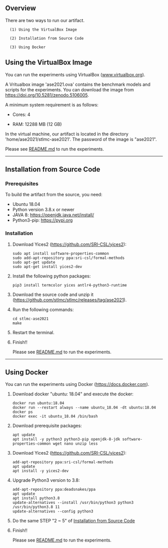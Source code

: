 ## Overview

There are two ways to run our artifact.

      (1) Using the VirtualBox Image 

      (2) Installation from Source Code

      (3) Using Docker
      
## Using the VirtualBox Image

You can run the experiments using VirtualBox (www.virtualbox.org). 

A Vritualbox image 'ase2021.ova' contains the benchmark models and scripts for the experiments. 
You can download the image from https://doi.org/10.5281/zenodo.5106005.

A minimum system requirement is as follows:

  - Cores: 4

  - RAM: 12288 MB (12 GB)

In the virtual machine, our artifact is located in the directory 
'home/ase2021/stlmc-ase2021'. The password of the image is "ase2021".

   Please see [README.md](README.md#running-the-experiments) to run the experiments.

---

## Installation from Source Code

### Prerequisites

To build the artifact from the source, you need:

- Ubuntu 18.04
- Python version 3.8.x or newer
- JAVA 8: https://openjdk.java.net/install/
- Python3-pip: https://pypi.org

### Installation

1. Download Yices2 (https://github.com/SRI-CSL/yices2):

   ~~~
   sudo apt install software-properties-common
   sudo add-apt-repository ppa:sri-csl/formal-methods
   sudo apt-get update
   sudo apt-get install yices2-dev
   ~~~

2. Install the following python packages:

   ~~~
   pip3 install termcolor yices antlr4-python3-runtime
   ~~~

3. Download the source code and unzip it (https://github.com/stlmc/stlmc/releases/tag/ase2021).
4. Run the following commands:

   ~~~
   cd stlmc-ase2021
   make
   ~~~

5. Restart the terminal.

6. Finish!!

   Please see [README.md](README.md#running-the-experiments) to run the experiments.

---

## Using Docker

You can run the experiments using Docker (https://docs.docker.com).

1. Download docker "ubuntu: 18.04" and execute the docker:

   ~~~
   docker run ubuntu:18.04 
   docker run --restart always --name ubuntu_18.04 -dt ubuntu:18.04 
   docker ps
   docker exec -it ubuntu_18.04 /bin/bash 
   ~~~

2. Download prerequisite packages:

   ~~~
   apt update
   apt install -y python3 python3-pip openjdk-8-jdk software-properties-common wget nano unzip less
   ~~~

3. Download Yices2 (https://github.com/SRI-CSL/yices2):

   ~~~
   add-apt-repository ppa:sri-csl/formal-methods
   apt update
   apt install -y yices2-dev
   ~~~

4. Upgrade Python3 version to 3.8:

   ~~~
   add-apt-repository ppa:deadsnakes/ppa
   apt update
   apt install python3.8
   update-alternatives --install /usr/bin/python3 python3 /usr/bin/python3.8 11
   update-alternatives --config python3 
   ~~~

5. Do the same STEP "2 ~ 5" of [Installation from Source Code](INSTALL.md#installation) 

6. Finish!!

   Please see [README.md](README.md#running-the-experiments) to run the experiments. 

